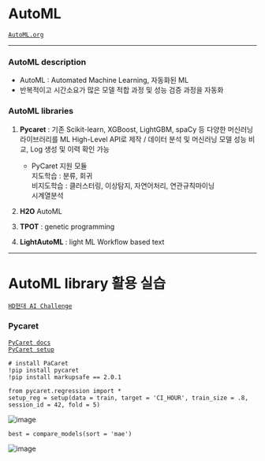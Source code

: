 # AutoML

[`AutoML.org`](https://www.automl.org/automl/)  

---

### AutoML description
- AutoML : Automated Machine Learning, 자동화된 ML
- 반복적이고 시간소요가 많은 모델 적합 과정 및 성능 검증 과정을 자동화

### AutoML libraries
1. **Pycaret** : 기존 Scikit-learn, XGBoost, LightGBM, spaCy 등 다양한 머신러닝 라이브러리를 ML High-Level API로 제작 / 데이터 분석 및 머신러닝 모델 성능 비교, Log 생성 및 이력 확인 가능
   - PyCaret 지원 모듈  
    지도학습 : 분류, 회귀  
    비지도학습 : 클러스터링, 이상탐지, 자연어처리, 연관규칙마이닝  
    시계열분석  
 
3. **H2O** AutoML
4. **TPOT** : genetic programming
5. **LightAutoML** : light ML Workflow based text

---
# AutoML library 활용 실습

[`HD현대 AI Challenge`](https://dacon.io/competitions/official/236158/codeshare/9222?page=1&dtype=recent)

### Pycaret
[`PyCaret docs`](https://pycaret.gitbook.io/docs)  
[`PyCaret setup`](https://pycaret.readthedocs.io/en/latest/api/regression.html)

```
# install PaCaret
!pip install pycaret
!pip install markupsafe == 2.0.1
```

```
from pycaret.regression import *
setup_reg = setup(data = train, target = 'CI_HOUR', train_size = .8, session_id = 42, fold = 5)
```
![image](https://github.com/Choe-minsung/TIL/assets/145301343/9cb35dde-7527-4426-9b4a-2336370acee7)

```
best = compare_models(sort = 'mae')
```
![image](https://github.com/Choe-minsung/TIL/assets/145301343/b2574840-26d2-413b-860e-3e0bf7c06449)

